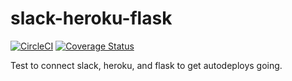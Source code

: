 # slack-heroku-flask

[![CircleCI](https://circleci.com/gh/loggs/slack-heroku-flask.svg?style=shield)](https://circleci.com/gh/loggs/slack-heroku-flask)
[![Coverage Status](https://codecov.io/gh/loggs/slack-heroku-flask/badge.svg)](https://codecov.io/gh/loggs/slack-heroku-flask)


Test to connect slack, heroku, and flask to get autodeploys going. 
